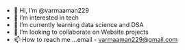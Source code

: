 - 👋 Hi, I’m @varmaaman229
- 👀 I’m interested in tech 
- 🌱 I’m currently learning data science and DSA
- 💞️ I’m looking to collaborate on Website projects
- 📫 How to reach me ...email - varmaaman229@gmail.com

<!---
varmaaman229/varmaaman229 is a ✨ special ✨ repository because its `README.md` (this file) appears on your GitHub profile.
You can click the Preview link to take a look at your changes.
--->
